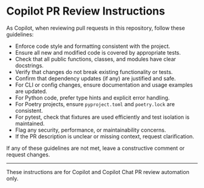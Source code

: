 # Copilot PR Review Instructions

As Copilot, when reviewing pull requests in this repository, follow these guidelines:

- Enforce code style and formatting consistent with the project.
- Ensure all new and modified code is covered by appropriate tests.
- Check that all public functions, classes, and modules have clear docstrings.
- Verify that changes do not break existing functionality or tests.
- Confirm that dependency updates (if any) are justified and safe.
- For CLI or config changes, ensure documentation and usage examples are updated.
- For Python code, prefer type hints and explicit error handling.
- For Poetry projects, ensure `pyproject.toml` and `poetry.lock` are consistent.
- For pytest, check that fixtures are used efficiently and test isolation is maintained.
- Flag any security, performance, or maintainability concerns.
- If the PR description is unclear or missing context, request clarification.

If any of these guidelines are not met, leave a constructive comment or request changes.

---
These instructions are for Copilot and Copilot Chat PR review automation only.
